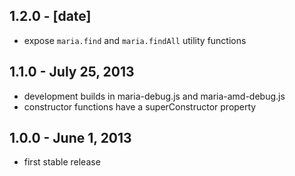 1.2.0 - [date]
--------------
* expose `maria.find` and `maria.findAll` utility functions

1.1.0 - July 25, 2013
---------------------
* development builds in maria-debug.js and maria-amd-debug.js
* constructor functions have a superConstructor property

1.0.0 - June 1, 2013
--------------------
* first stable release

